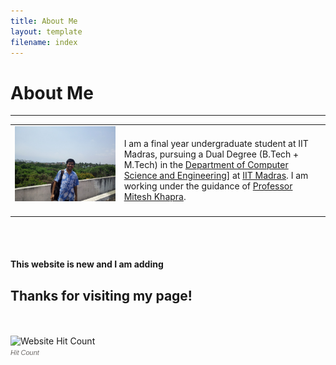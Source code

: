 ```yaml
---
title: About Me
layout: template
filename: index
---
```


# About Me


--------------------------

<table class="imgtable" border="0"><tr><td>
<img src="/images/ishu_cse.jpg" alt="Varun Gangal" />&nbsp;</td>
<td align="left">
  I am a final year undergraduate student at IIT Madras, pursuing a Dual Degree (B.Tech + M.Tech) in the <a href="http://www.cse.iitm.ac.in">Department of Computer Science and Engineering]</a> at <a href="http://www.iitm.ac.in">IIT Madras</a>. I am working under the guidance of <a href="http://www.cse.iitm.ac.in/~miteshk/">Professor Mitesh Khapra</a>.
</td></tr></table><br><br>
<h4> This website is new and I am adding 
<h2> Thanks for visiting my page!</h2><br><br>
<!-- hitwebcounter Code START -->
<img src="http://hitwebcounter.com/counter/counter.php?page=6801196&style=0024&nbdigits=5&type=page&initCount=131" title="Website Hit Count" Alt="Website Hit Count" border="0" ><br/>
<a href="http://www.hitwebcounter.com" title="Hit Count" 
target="_blank" style="font-family: Arial, Helvetica, sans-serif; 
font-size: 11px; color: #6E6A68; text-decoration: none ;"><em>Hit Count</em></a>
